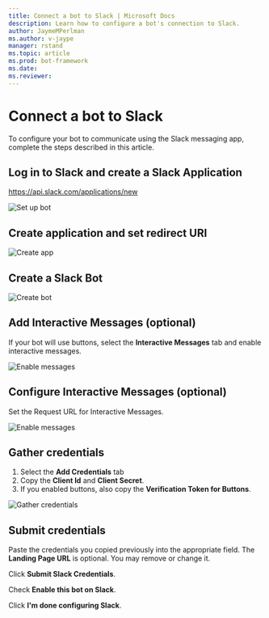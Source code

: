 ```yaml
---
title: Connect a bot to Slack | Microsoft Docs
description: Learn how to configure a bot's connection to Slack.
author: JaymeMPerlman
ms.author: v-jaype
manager: rstand
ms.topic: article
ms.prod: bot-framework
ms.date:
ms.reviewer:
---
```


# Connect a bot to Slack

To configure your bot to communicate using the Slack messaging app, complete the steps described in this article.

## Log in to Slack and create a Slack Application

https://api.slack.com/applications/new 

![Set up bot](~/media/channels/slack-NewApp.png)

## Create application and set redirect URI

![Create app](~/media/channels/slack-CreateApp.png)

## Create a Slack Bot

![Create bot](~/media/channels/slack-CreateBot.png)

## Add Interactive Messages (optional)

If your bot will use buttons, select the **Interactive Messages** tab and enable interactive messages.

![Enable messages](~/media/channels/slack-EnableMessages.png)

## Configure Interactive Messages (optional)

Set the Request URL for Interactive Messages.

![Enable messages](~/media/channels/slack-MessageURL.png)

## Gather credentials
1. Select the **Add Credentials** tab 
2. Copy the **Client Id** and **Client Secret**.
3. If you enabled buttons, also copy the **Verification Token for Buttons**.

![Gather credentials](~/media/channels/slack-StepAuth.png)

## Submit credentials

Paste the credentials you copied previously into the appropriate field.
The **Landing Page URL** is optional. You may remove or change it.

Click **Submit Slack Credentials**.

Check **Enable this bot on Slack**.

Click **I'm done configuring Slack**.

